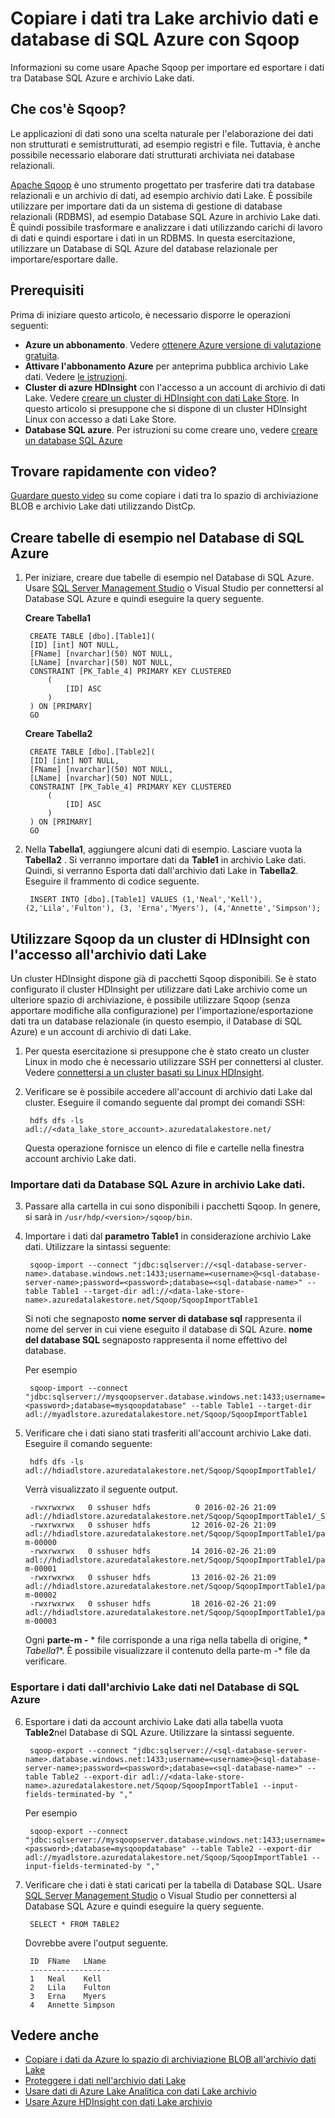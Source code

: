 <properties 
   pageTitle="Copiare i dati tra Lake archivio dati e database di SQL Azure con Sqoop | Microsoft Azure"
   description="Consente di copiare i dati tra Database SQL Azure e archivio Lake dati Sqoop" 
   services="data-lake-store" 
   documentationCenter="" 
   authors="nitinme" 
   manager="jhubbard" 
   editor="cgronlun"/>
 
<tags
   ms.service="data-lake-store"
   ms.devlang="na"
   ms.topic="article"
   ms.tgt_pltfrm="na"
   ms.workload="big-data" 
   ms.date="10/28/2016"
   ms.author="nitinme"/>

# <a name="copy-data-between-data-lake-store-and-azure-sql-database-using-sqoop"></a>Copiare i dati tra Lake archivio dati e database di SQL Azure con Sqoop

Informazioni su come usare Apache Sqoop per importare ed esportare i dati tra Database SQL Azure e archivio Lake dati.
 

## <a name="what-is-sqoop"></a>Che cos'è Sqoop?

Le applicazioni di dati sono una scelta naturale per l'elaborazione dei dati non strutturati e semistrutturati, ad esempio registri e file. Tuttavia, è anche possibile necessario elaborare dati strutturati archiviata nei database relazionali.

[Apache Sqoop](https://sqoop.apache.org/docs/1.4.4/SqoopUserGuide.html) è uno strumento progettato per trasferire dati tra database relazionali e un archivio di dati, ad esempio archivio dati Lake. È possibile utilizzare per importare dati da un sistema di gestione di database relazionali (RDBMS), ad esempio Database SQL Azure in archivio Lake dati. È quindi possibile trasformare e analizzare i dati utilizzando carichi di lavoro di dati e quindi esportare i dati in un RDBMS. In questa esercitazione, utilizzare un Database di SQL Azure del database relazionale per importare/esportare dalle.
 

## <a name="prerequisites"></a>Prerequisiti

Prima di iniziare questo articolo, è necessario disporre le operazioni seguenti:

- **Azure un abbonamento**. Vedere [ottenere Azure versione di valutazione gratuita](https://azure.microsoft.com/pricing/free-trial/).
- **Attivare l'abbonamento Azure** per anteprima pubblica archivio Lake dati. Vedere [le istruzioni](data-lake-store-get-started-portal.md#signup). 
- **Cluster di azure HDInsight** con l'accesso a un account di archivio di dati Lake. Vedere [creare un cluster di HDInsight con dati Lake Store](data-lake-store-hdinsight-hadoop-use-portal.md). In questo articolo si presuppone che si dispone di un cluster HDInsight Linux con accesso a dati Lake Store.
- **Database SQL azure**. Per istruzioni su come creare uno, vedere [creare un database SQL Azure](../sql-database/sql-database-get-started.md)

## <a name="do-you-learn-fast-with-videos"></a>Trovare rapidamente con video?

[Guardare questo video](https://mix.office.com/watch/1butcdjxmu114) su come copiare i dati tra lo spazio di archiviazione BLOB e archivio Lake dati utilizzando DistCp.

## <a name="create-sample-tables-in-the-azure-sql-database"></a>Creare tabelle di esempio nel Database di SQL Azure

1. Per iniziare, creare due tabelle di esempio nel Database di SQL Azure. Usare [SQL Server Management Studio](../sql-database/sql-database-connect-query-ssms.md) o Visual Studio per connettersi al Database SQL Azure e quindi eseguire la query seguente.

    **Creare Tabella1**

        CREATE TABLE [dbo].[Table1]( 
        [ID] [int] NOT NULL, 
        [FName] [nvarchar](50) NOT NULL, 
        [LName] [nvarchar](50) NOT NULL, 
        CONSTRAINT [PK_Table_4] PRIMARY KEY CLUSTERED 
            ( 
                [ID] ASC 
            ) 
        ) ON [PRIMARY] 
        GO

    **Creare Tabella2**

        CREATE TABLE [dbo].[Table2]( 
        [ID] [int] NOT NULL, 
        [FName] [nvarchar](50) NOT NULL, 
        [LName] [nvarchar](50) NOT NULL, 
        CONSTRAINT [PK_Table_4] PRIMARY KEY CLUSTERED 
            ( 
                [ID] ASC 
            ) 
        ) ON [PRIMARY] 
        GO

2. Nella **Tabella1**, aggiungere alcuni dati di esempio. Lasciare vuota la **Tabella2** . Si verranno importare dati da **Table1** in archivio Lake dati. Quindi, si verranno Esporta dati dall'archivio dati Lake in **Tabella2**. Eseguire il frammento di codice seguente.

         
        INSERT INTO [dbo].[Table1] VALUES (1,'Neal','Kell'), (2,'Lila','Fulton'), (3, 'Erna','Myers'), (4,'Annette','Simpson'); 
  

## <a name="use-sqoop-from-an-hdinsight-cluster-with-access-to-data-lake-store"></a>Utilizzare Sqoop da un cluster di HDInsight con l'accesso all'archivio dati Lake

Un cluster HDInsight dispone già di pacchetti Sqoop disponibili. Se è stato configurato il cluster HDInsight per utilizzare dati Lake archivio come un ulteriore spazio di archiviazione, è possibile utilizzare Sqoop (senza apportare modifiche alla configurazione) per l'importazione/esportazione dati tra un database relazionale (in questo esempio, il Database di SQL Azure) e un account di archivio di dati Lake. 

1. Per questa esercitazione si presuppone che è stato creato un cluster Linux in modo che è necessario utilizzare SSH per connettersi al cluster. Vedere [connettersi a un cluster basati su Linux HDInsight](hdinsight-hadoop-linux-use-ssh-unix.md#connect-to-a-linux-based-hdinsight-cluster).

2. Verificare se è possibile accedere all'account di archivio dati Lake dal cluster. Eseguire il comando seguente dal prompt dei comandi SSH:

        
        hdfs dfs -ls adl://<data_lake_store_account>.azuredatalakestore.net/

    Questa operazione fornisce un elenco di file e cartelle nella finestra account archivio Lake dati.

### <a name="import-data-from-azure-sql-database-into-data-lake-store"></a>Importare dati da Database SQL Azure in archivio Lake dati.

3. Passare alla cartella in cui sono disponibili i pacchetti Sqoop. In genere, si sarà in `/usr/hdp/<version>/sqoop/bin`. 

4. Importare i dati dal **parametro Table1** in considerazione archivio Lake dati. Utilizzare la sintassi seguente:

        
        sqoop-import --connect "jdbc:sqlserver://<sql-database-server-name>.database.windows.net:1433;username=<username>@<sql-database-server-name>;password=<password>;database=<sql-database-name>" --table Table1 --target-dir adl://<data-lake-store-name>.azuredatalakestore.net/Sqoop/SqoopImportTable1

    Si noti che segnaposto **nome server di database sql** rappresenta il nome del server in cui viene eseguito il database di SQL Azure. **nome del database SQL** segnaposto rappresenta il nome effettivo del database.

    Per esempio

        
        sqoop-import --connect "jdbc:sqlserver://mysqoopserver.database.windows.net:1433;username=nitinme@mysqoopserver;password=<password>;database=mysqoopdatabase" --table Table1 --target-dir adl://myadlstore.azuredatalakestore.net/Sqoop/SqoopImportTable1

5. Verificare che i dati siano stati trasferiti all'account archivio Lake dati. Eseguire il comando seguente:

        
        hdfs dfs -ls adl://hdiadlstore.azuredatalakestore.net/Sqoop/SqoopImportTable1/

    Verrà visualizzato il seguente output.

        
        -rwxrwxrwx   0 sshuser hdfs          0 2016-02-26 21:09 adl://hdiadlstore.azuredatalakestore.net/Sqoop/SqoopImportTable1/_SUCCESS
        -rwxrwxrwx   0 sshuser hdfs         12 2016-02-26 21:09 adl://hdiadlstore.azuredatalakestore.net/Sqoop/SqoopImportTable1/part-m-00000
        -rwxrwxrwx   0 sshuser hdfs         14 2016-02-26 21:09 adl://hdiadlstore.azuredatalakestore.net/Sqoop/SqoopImportTable1/part-m-00001
        -rwxrwxrwx   0 sshuser hdfs         13 2016-02-26 21:09 adl://hdiadlstore.azuredatalakestore.net/Sqoop/SqoopImportTable1/part-m-00002
        -rwxrwxrwx   0 sshuser hdfs         18 2016-02-26 21:09 adl://hdiadlstore.azuredatalakestore.net/Sqoop/SqoopImportTable1/part-m-00003

    Ogni **parte-m -** * file corrisponde a una riga nella tabella di origine, * *Tabella1**. È possibile visualizzare il contenuto della parte-m -* file da verificare.


### <a name="export-data-from-data-lake-store-into-azure-sql-database"></a>Esportare i dati dall'archivio Lake dati nel Database di SQL Azure

6. Esportare i dati da account archivio Lake dati alla tabella vuota **Table2**nel Database di SQL Azure. Utilizzare la sintassi seguente.

        
        sqoop-export --connect "jdbc:sqlserver://<sql-database-server-name>.database.windows.net:1433;username=<username>@<sql-database-server-name>;password=<password>;database=<sql-database-name>" --table Table2 --export-dir adl://<data-lake-store-name>.azuredatalakestore.net/Sqoop/SqoopImportTable1 --input-fields-terminated-by ","

    Per esempio

        
        sqoop-export --connect "jdbc:sqlserver://mysqoopserver.database.windows.net:1433;username=nitinme@mysqoopserver;password=<password>;database=mysqoopdatabase" --table Table2 --export-dir adl://myadlstore.azuredatalakestore.net/Sqoop/SqoopImportTable1 --input-fields-terminated-by ","

6. Verificare che i dati è stati caricati per la tabella di Database SQL. Usare [SQL Server Management Studio](../sql-database/sql-database-connect-query-ssms.md) o Visual Studio per connettersi al Database SQL Azure e quindi eseguire la query seguente.

        
        SELECT * FROM TABLE2

    Dovrebbe avere l'output seguente.

        ID  FName   LName
        ------------------
        1   Neal    Kell
        2   Lila    Fulton
        3   Erna    Myers
        4   Annette Simpson

## <a name="see-also"></a>Vedere anche

- [Copiare i dati da Azure lo spazio di archiviazione BLOB all'archivio dati Lake](data-lake-store-copy-data-azure-storage-blob.md)
- [Proteggere i dati nell'archivio dati Lake](data-lake-store-secure-data.md)
- [Usare dati di Azure Lake Analitica con dati Lake archivio](../data-lake-analytics/data-lake-analytics-get-started-portal.md)
- [Usare Azure HDInsight con dati Lake archivio](data-lake-store-hdinsight-hadoop-use-portal.md)
